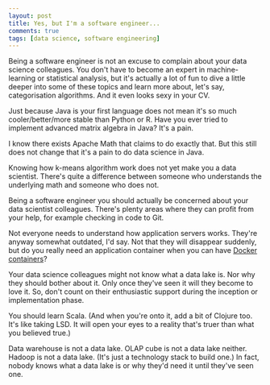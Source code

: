 ```yaml
---
layout: post
title: Yes, but I'm a software engineer...
comments: true
tags: [data science, software engineering]
---
```

Being a software engineer is not an excuse to complain about your data science colleagues. You don't have to become an expert in machine-learning or statistical analysis, but it's actually a lot of fun to dive a little deeper into some of these topics and learn more about, let's say, categorisation algorithms. And it even looks sexy in your CV.<span class="more"></span>

Just because Java is your first language does not mean it's so much cooler/better/more stable than Python or R. Have you ever tried to implement advanced matrix algebra in Java? It's a pain.

I know there exists Apache Math that claims to do exactly that. But this still does not change that it's a pain to do data science in Java.

Knowing how k-means algorithm work does not yet make you a data scientist. There's quite a difference between someone who understands the underlying math and someone who does not.

Being a software engineer you should actually be concerned about your data scientist colleagues. There's plenty areas where they can profit from your help, for example checking in code to Git.

Not everyone needs to understand how application servers works. They're anyway somewhat outdated, I'd say. Not that they will disappear suddenly, but do you really need an application container when you can have [Docker containers](https://github.com/docker/docker)?

Your data science colleagues might not know what a data lake is. Nor why they should bother about it. Only once they've seen it will they become to love it. So, don't count on their enthusiastic support during the inception or implementation phase. 

You should learn Scala. (And when you're onto it, add a bit of Clojure too. It's like taking LSD. It will open your eyes to a reality that's truer than what you believed true.)

Data warehouse is not a data lake. OLAP cube is not a data lake neither. Hadoop is not a data lake. (It's just a technology stack to build one.) In fact, nobody knows what a data lake is or why they'd need it until they've seen one.